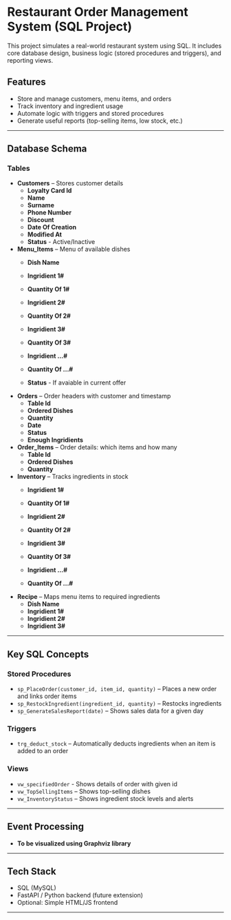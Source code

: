 # Restaurant Order Management System (SQL Project)

This project simulates a real-world restaurant system using SQL. It includes core database design, business logic (stored procedures and triggers), and reporting views.

## Features

- Store and manage customers, menu items, and orders
- Track inventory and ingredient usage
- Automate logic with triggers and stored procedures
- Generate useful reports (top-selling items, low stock, etc.)

---

## Database Schema

### Tables

- **Customers** – Stores customer details  
  - **Loyalty Card Id**
  - **Name**
  - **Surname**
  - **Phone Number**
  - **Discount**
  - **Date Of Creation**
  - **Modified At**
  - **Status** - Active/Inactive
- **Menu_Items** – Menu of available dishes  
  - **Dish Name**
  - **Ingridient 1#**
  - **Quantity Of 1#**

  - **Ingridient 2#**
  - **Quantity Of 2#**

  - **Ingridient 3#**
  - **Quantity Of 3#**

  - **Ingridient ...#**
  - **Quantity Of ...#**

  - **Status** - If avaiable in current offer
- **Orders** – Order headers with customer and timestamp
  - **Table Id** 
  - **Ordered Dishes**
  - **Quantity**
  - **Date**
  - **Status**
  - **Enough Ingridients**
- **Order_Items** – Order details: which items and how many 
  - **Table Id** 
  - **Ordered Dishes**
  - **Quantity**
- **Inventory** – Tracks ingredients in stock
  - **Ingridient 1#**
  - **Quantity Of 1#**

  - **Ingridient 2#**
  - **Quantity Of 2#**

  - **Ingridient 3#**
  - **Quantity Of 3#**

  - **Ingridient ...#**
  - **Quantity Of ...#**
- **Recipe** – Maps menu items to required ingredients
  - **Dish Name**
  - **Ingridient 1#**
  - **Ingridient 2#**
  - **Ingridient 3#**

---

## Key SQL Concepts

### Stored Procedures
- `sp_PlaceOrder(customer_id, item_id, quantity)` – Places a new order and links order items
- `sp_RestockIngredient(ingredient_id, quantity)` – Restocks ingredients
- `sp_GenerateSalesReport(date)` – Shows sales data for a given day

### Triggers
- `trg_deduct_stock` – Automatically deducts ingredients when an item is added to an order

### Views
- `vw_specifiedOrder` - Shows details of order with given id
- `vw_TopSellingItems` – Shows top-selling dishes
- `vw_InventoryStatus` – Shows ingredient stock levels and alerts

---

## Event Processing

- **To be visualized using Graphviz library**

---
  
## Tech Stack

- SQL (MySQL)
- FastAPI / Python backend (future extension)
- Optional: Simple HTML/JS frontend 

---
